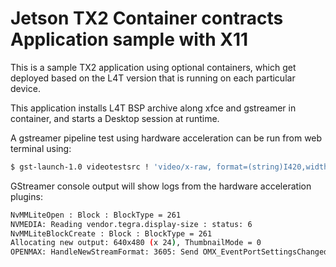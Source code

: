 # Jetson TX2 Container contracts Application sample with X11
This is a sample TX2 application using optional containers, which get deployed based on the L4T version that is running on each particular device.

This application installs L4T BSP archive along xfce and gstreamer in container, and starts a Desktop session at runtime.

A gstreamer pipeline test using hardware acceleration can be run from web terminal using:

```bash
$ gst-launch-1.0 videotestsrc ! 'video/x-raw, format=(string)I420,width=(int)640, height=(int)480' ! omxh264enc ! 'video/x-h264, stream-format=(string)byte-stream' ! h264parse ! omxh264dec ! nvoverlaysink -e
```

GStreamer console output will show logs from the hardware acceleration plugins:

```bash
NvMMLiteOpen : Block : BlockType = 261 
NVMEDIA: Reading vendor.tegra.display-size : status: 6 
NvMMLiteBlockCreate : Block : BlockType = 261 
Allocating new output: 640x480 (x 24), ThumbnailMode = 0
OPENMAX: HandleNewStreamFormat: 3605: Send OMX_EventPortSettingsChanged: nFrameWidth = 640, nFrameHeight = 480 
```
